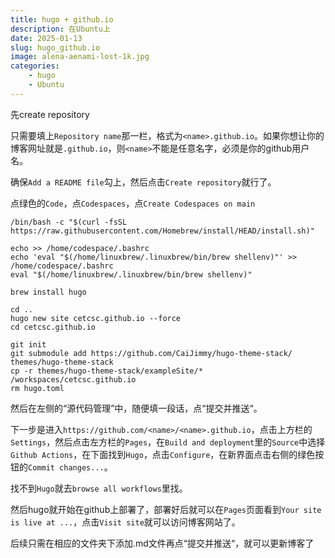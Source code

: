 ```yaml
---
title: hugo + github.io
description: 在Ubuntu上
date: 2025-01-13
slug: hugo_github.io
image: alena-aenami-lost-1k.jpg
categories:
    - hugo
    - Ubuntu
---
```


先create repository

只需要填上`Repository name`那一栏，格式为`<name>.github.io`。如果你想让你的博客网址就是`.github.io`，则`<name>`不能是任意名字，必须是你的github用户名。

确保`Add a README file`勾上，然后点击`Create repository`就行了。

点绿色的`Code`，点`Codespaces`，点`Create Codespaces on main`
```
/bin/bash -c "$(curl -fsSL https://raw.githubusercontent.com/Homebrew/install/HEAD/install.sh)"
```

```
echo >> /home/codespace/.bashrc
echo 'eval "$(/home/linuxbrew/.linuxbrew/bin/brew shellenv)"' >> /home/codespace/.bashrc
eval "$(/home/linuxbrew/.linuxbrew/bin/brew shellenv)"
```

```
brew install hugo
```
```
cd ..
hugo new site cetcsc.github.io --force
cd cetcsc.github.io
```
```
git init
git submodule add https://github.com/CaiJimmy/hugo-theme-stack/ themes/hugo-theme-stack
cp -r themes/hugo-theme-stack/exampleSite/* /workspaces/cetcsc.github.io
rm hugo.toml
```
然后在左侧的“源代码管理”中，随便填一段话，点“提交并推送“。

下一步是进入`https://github.com/<name>/<name>.github.io`，点击上方栏的`Settings`，然后点击左方栏的`Pages`，在`Build and deployment`里的`Source`中选择`Github Actions`，在下面找到`Hugo`，点击`Configure`，在新界面点击右侧的绿色按钮的`Commit changes...`。

找不到`Hugo`就去`browse all workflows`里找。

然后hugo就开始在github上部署了，部署好后就可以在`Pages`页面看到`Your site is live at ...`，点击`Visit site`就可以访问博客网站了。

后续只需在相应的文件夹下添加.md文件再点“提交并推送“，就可以更新博客了





